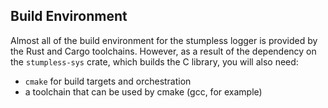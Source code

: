 ## Build Environment
Almost all of the build environment for the stumpless logger is provided by the
Rust and Cargo toolchains. However, as a result of the dependency on the
`stumpless-sys` crate, which builds the C library, you will also need:
 * `cmake` for build targets and orchestration
 * a toolchain that can be used by cmake (gcc, for example)
